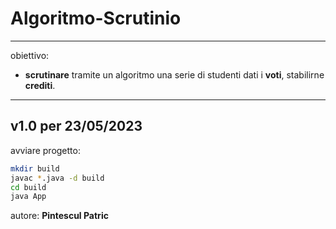 # Algoritmo-Scrutinio
---
obiettivo:
 - **scrutinare** tramite un algoritmo una serie di studenti dati i **voti**, stabilirne **crediti**.
---
v1.0 per 23/05/2023
---

avviare progetto:
```bash
mkdir build
javac *.java -d build
cd build
java App
```

autore: **Pintescul Patric**
